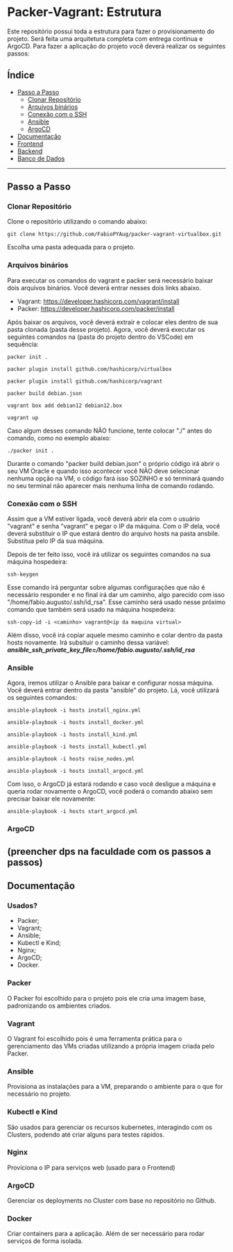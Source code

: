 # Packer-Vagrant: Estrutura

Este repositório possui toda a estrutura para fazer o provisionamento do projeto. Será feita uma arquitetura completa com entrega contínua e ArgoCD. Para fazer a aplicação do projeto você deverá realizar os seguintes passos:

## Índice
- [Passo a Passo](https://github.com/FabioPYAug/packer-vagrant-virtualbox/new/main?filename=README.md#passo-a-passo)
  - [Clonar Repositório](https://github.com/FabioPYAug/packer-vagrant-virtualbox/new/main?filename=README.md#clonar-reposit%C3%B3rio)
  - [Arquivos binários](https://github.com/FabioPYAug/packer-vagrant-virtualbox/new/main?filename=README.md#arquivos-bin%C3%A1rios)
  - [Conexão com o SSH](https://github.com/FabioPYAug/packer-vagrant-virtualbox/new/main?filename=README.md#conex%C3%A3o-com-o-ssh)
  - [Ansible](https://github.com/FabioPYAug/packer-vagrant-virtualbox/new/main?filename=README.md#ansible)
  - [ArgoCD](https://github.com/FabioPYAug/packer-vagrant-virtualbox/new/main?filename=README.md#argocd)
- [Documentação](https://github.com/FabioPYAug/packer-vagrant-virtualbox/new/main?filename=README.md#documenta%C3%A7%C3%A3o)
- [Frontend](https://github.com/victtows/Front-Projetodevops.git)
- [Backend](https://github.com/FabioPYAug/AnonyQuest.git)
- [Banco de Dados](https://github.com/Otaviopax/MySQL-Projetodevops.git)
------------------------------------------------------------------------------------------------------------------------------------------------------------------------------------------------------------------------------------
## Passo a Passo

### Clonar Repositório
Clone o repositório utilizando o comando abaixo:
~~~~
git clone https://github.com/FabioPYAug/packer-vagrant-virtualbox.git
~~~~

Escolha uma pasta adequada para o projeto.

### Arquivos binários

Para executar os comandos do vagrant e packer será necessário baixar dois arquivos binários. Você deverá entrar nesses dois links abaixo.
- Vagrant: https://developer.hashicorp.com/vagrant/install
- Packer: https://developer.hashicorp.com/packer/install

Após baixar os arquivos, você deverá extrair e colocar eles dentro de sua pasta clonada (pasta desse projeto). Agora, você deverá executar os seguintes comandos na (pasta do projeto dentro do VSCode) em sequência:
~~~
packer init .

packer plugin install github.com/hashicorp/virtualbox

packer plugin install github.com/hashicorp/vagrant

packer build debian.json

vagrant box add debian12 debian12.box

vagrant up
~~~

Caso algum desses comando NÃO funcione, tente colocar "./" antes do comando, como no exemplo abaixo:
~~~
./packer init .
~~~

Durante o comando "packer build debian.json" o próprio código irá abrir o seu VM Oracle e quando isso acontecer você NÃO deve selecionar nenhuma opção na VM, o código fará isso SOZINHO e só terminará quando no seu terminal não aparecer mais nenhuma linha de comando rodando.

### Conexão com o SSH
Assim que a VM estiver ligada, você deverá abrir ela com o usuário "vagrant" e senha "vagrant" e pegar o IP da máquina. Com o IP dela, você deverá substituir o IP que estará dentro do arquivo hosts na pasta ansbile. Substitua pelo IP da sua máquina.

Depois de ter feito isso, você irá utilizar os seguintes comandos na sua máquina hospedeira:
~~~
ssh-keygen
~~~

Esse comando irá perguntar sobre algumas configurações que não é necessário responder e no final irá dar um caminho, algo parecido com isso "/home/fabio.augusto/.ssh/id_rsa". Esse caminho será usado nesse próximo comando que também será usado na máquina hospedeira:
~~~
ssh-copy-id -i <caminho> vagrant@<ip da maquina virtual>
~~~

Além disso, você irá copiar aquele mesmo caminho e colar dentro da pasta hosts novamente. Irá subsituir o caminho dessa variável: ***ansible_ssh_private_key_file=/home/fabio.augusto/.ssh/id_rsa***

### Ansible
Agora, iremos utilizar o Ansible para baixar e configurar nossa máquina. Você deverá entrar dentro da pasta "ansible" do projeto. Lá, você utilizará os seguintes comandos:
~~~
ansible-playbook -i hosts install_nginx.yml

ansible-playbook -i hosts install_docker.yml

ansible-playbook -i hosts install_kind.yml

ansible-playbook -i hosts install_kubectl.yml

ansible-playbook -i hosts raise_nodes.yml

ansible-playbook -i hosts install_argocd.yml
~~~

Com isso, o ArgoCD já estará rodando e caso você desligue a máquina e queria rodar novamente o ArgoCD, você poderá o comando abaixo sem precisar baixar ele novamente:
~~~
ansible-playbook -i hosts start_argocd.yml
~~~

### ArgoCD

(preencher dps na faculdade com os passos a passos)
------------------------------------------------------------------------------------------------------------------------------------------------------------------------------------------------------------------------------------
## Documentação

### Usados?
- Packer;
- Vagrant;
- Ansible;
- Kubectl e Kind;
- Nginx;
- ArgoCD;
- Docker.

### Packer
O Packer foi escolhido para o projeto pois ele cria uma imagem base, padronizando os ambientes criados.

### Vagrant
O Vagrant foi escolhido pois é uma ferramenta prática para o gerenciamento das VMs criadas utilizando a própria imagem criada pelo Packer.

### Ansible
Provisiona as instalações para a VM, preparando o ambiente para o que for necessário no projeto.

### Kubectl e Kind
São usados para gerenciar os recursos kubernetes, interagindo com os Clusters, podendo até criar alguns para testes rápidos.

### Nginx
Proviciona o IP para serviços web (usado para o Frontend)

### ArgoCD
Gerenciar os deployments no Cluster com base no repositório no Github.

### Docker
Criar containers para a aplicação. Além de ser necessário para rodar serviços de forma isolada.
